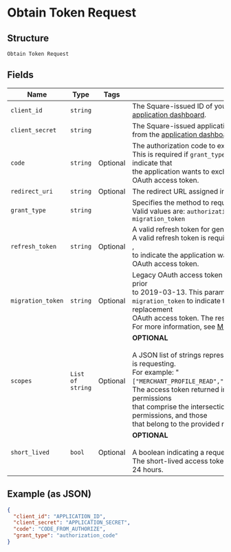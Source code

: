
# Obtain Token Request

## Structure

`Obtain Token Request`

## Fields

| Name | Type | Tags | Description |
|  --- | --- | --- | --- |
| `client_id` | `string` |  | The Square-issued ID of your application, available from the<br>[application dashboard](https://connect.squareup.com/apps). |
| `client_secret` | `string` |  | The Square-issued application secret for your application, available<br>from the [application dashboard](https://connect.squareup.com/apps). |
| `code` | `string` | Optional | The authorization code to exchange.<br>This is required if `grant_type` is set to `authorization_code`, to indicate that<br>the application wants to exchange an authorization code for an OAuth access token. |
| `redirect_uri` | `string` | Optional | The redirect URL assigned in the [application dashboard](https://connect.squareup.com/apps). |
| `grant_type` | `string` |  | Specifies the method to request an OAuth access token.<br>Valid values are: `authorization_code`, `refresh_token`, and `migration_token` |
| `refresh_token` | `string` | Optional | A valid refresh token for generating a new OAuth access token.<br>A valid refresh token is required if `grant_type` is set to `refresh_token` ,<br>to indicate the application wants a replacement for an expired OAuth access token. |
| `migration_token` | `string` | Optional | Legacy OAuth access token obtained using a Connect API version prior<br>to 2019-03-13. This parameter is required if `grant_type` is set to<br>`migration_token` to indicate that the application wants to get a replacement<br>OAuth access token. The response also returns a refresh token.<br>For more information, see [Migrate to Using Refresh Tokens](https://developer.squareup.com/docs/authz/oauth/migration). |
| `scopes` | `List of string` | Optional | __OPTIONAL__<br><br>A JSON list of strings representing the permissions the application is requesting.<br>For example: "`["MERCHANT_PROFILE_READ","PAYMENTS_READ","BANK_ACCOUNTS_READ"]`"<br>The access token returned in the response is granted the permissions<br>that comprise the intersection between the requested list of permissions, and those<br>that belong to the provided refresh token. |
| `short_lived` | `bool` | Optional | __OPTIONAL__<br><br>A boolean indicating a request for a short-lived access token.<br>The short-lived access token returned in the response will expire in 24 hours. |

## Example (as JSON)

```json
{
  "client_id": "APPLICATION_ID",
  "client_secret": "APPLICATION_SECRET",
  "code": "CODE_FROM_AUTHORIZE",
  "grant_type": "authorization_code"
}
```


